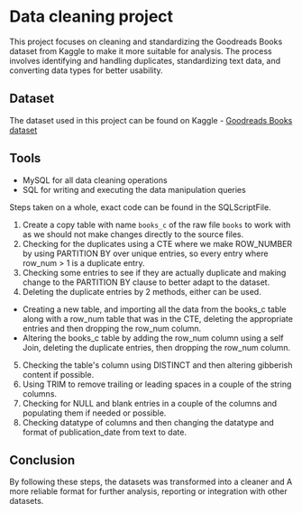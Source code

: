 # Data cleaning project

This project focuses on cleaning and standardizing the Goodreads Books dataset from Kaggle to make it more suitable for analysis. The process involves identifying and handling duplicates, standardizing text data, and converting data types for better usability.

## Dataset
The dataset used in this project can be found on Kaggle - [Goodreads Books dataset](https://www.kaggle.com/datasets/jealousleopard/goodreadsbooks)

## Tools
- MySQL for all data cleaning operations
- SQL for writing and executing the data manipulation queries

Steps taken on a whole, exact code can be found in the SQLScriptFile.
1. Create a copy table with name `books_c` of the raw file `books` to work with as we should not make changes directly to the source files.
2. Checking for the duplicates using a CTE where we make ROW_NUMBER by using PARTITION BY over unique entries, so every entry where row_num > 1 is a duplicate entry.
3. Checking some entries to see if they are actually duplicate and making change to the PARTITION BY clause to better adapt to the dataset.
4. Deleting the duplicate entries by 2 methods, either can be used.
- Creating a new table, and importing all the data from the books_c table along with a row_num table that was in the CTE, deleting the appropriate entries and then dropping the row_num column.
- Altering the books_c table by adding the row_num column using a self Join, deleting the duplicate entries, then dropping the row_num column.
5. Checking the table's column using DISTINCT and then altering gibberish content if possible.
6. Using TRIM to remove trailing or leading spaces in a couple of the string columns.
7. Checking for NULL and blank entries in a couple of the columns and populating them if needed or possible.
8. Checking datatype of columns and then changing the datatype and format of publication_date from text to date.

## Conclusion
By following these steps, the datasets was transformed into a cleaner and A more reliable format for further analysis, reporting or integration with other datasets.
